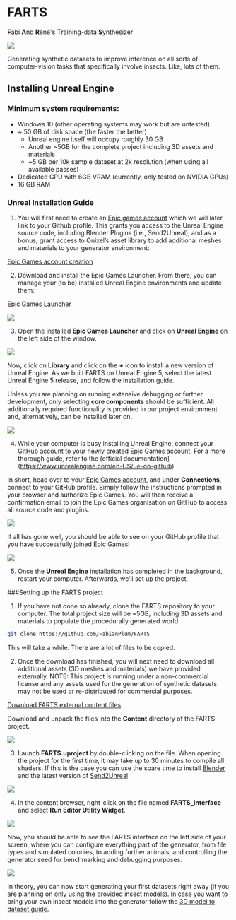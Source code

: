 # FARTS
**F**abi **A**nd **R**ené's **T**raining-data **S**ynthesizer

![](../images/06_launch.png)

Generating synthetic datasets to improve inference on all sorts of computer-vision tasks that specifically involve insects. Like, lots of them.

## Installing Unreal Engine
### Minimum system requirements:

*	Windows 10 (other operating systems may work but are untested)
* ~ 50 GB of disk space (the faster the better)
  * Unreal engine itself will occupy roughly 30 GB
  * Another ~5GB for the complete project including 3D assets and materials
  *	~5 GB per 10k sample dataset at 2k resolution (when using all available passes)
*	Dedicated GPU with 6GB VRAM (currently, only tested on NVIDIA GPUs)
*	16 GB RAM

### Unreal Installation Guide
1.	You will first need to create an [Epic games account](https://www.epicgames.com/site/login) which we will later link to your Github profile. This grants you access to the Unreal Engine source code, including Blender Plugins (i.e., Send2Unreal), and as a bonus, grant access to Quixel’s asset library to add additional meshes and materials to your generator environment:

[Epic Games account creation](https://www.epicgames.com/site/login)

2.	Download and install the Epic Games Launcher. From there, you can manage your (to be) installed Unreal Engine environments and update them:

[Epic Games Launcher](https://www.epicgames.com/site/en-US/home)

![](../images/00_epic_unreal.PNG)

3.	Open the installed **Epic Games Launcher** and click on **Unreal Engine** on the left side of the window.

![](../images/01_epic_unreal.PNG)

Now, click on **Library** and click on the **+** icon to install a new version of Unreal Engine. As we built FARTS on Unreal Engine 5, select the latest Unreal Engine 5 release, and follow the installation guide. 

Unless you are planning on running extensive debugging or further development, only selecting **core components** should be sufficient. All additionally required functionality is provided in our project environment and, alternatively, can be installed later on.

![](../images/02_epic_unreal.PNG)

4.	While your computer is busy installing Unreal Engine, connect your GitHub account to your newly created Epic Games account. For a more thorough guide, refer to the (official documentation](https://www.unrealengine.com/en-US/ue-on-github)

In short, head over to your [Epic Games account]( https://www.unrealengine.com/account/connections), and under **Connections**, connect to your GitHub profile. Simply follow the instructions prompted in your browser and authorize Epic Games. You will then receive a confirmation email to join the Epic Games organisation on GitHub to access all source code and plugins.

![](../images/03_link_account.PNG)

If all has gone well, you should be able to see on your GitHub profile that you have successfully joined Epic Games!

![](../images/04_link_account.PNG)

5.	Once the **Unreal Engine** installation has completed in the background, restart your computer. Afterwards, we’ll set up the project.

###Setting up the FARTS project
1.	If you have not done so already, clone the FARTS repository to your computer. The total project size will be ~5GB, including 3D assets and materials to populate the procedurally generated world.

```bash
git clone https://github.com/FabianPlum/FARTS
``` 

This will take a while. There are a lot of files to be copied.

2.	Once the download has finished, you will next need to download all additional assets (3D meshes and materials) we have provided externally. NOTE: This project is running under a non-commercial license and any assets used for the generation of synthetic datasets may not be used or re-distributed for commercial purposes.

[Download FARTS external content files]( https://drive.google.com/file/d/1FiboPJmrhqv6cDB2Ara-2n3-yDdHg0sh/view?usp=sharing)

Download and unpack the files into the **Content** directory of the FARTS project.

![](../images/05_external_files.png)

3. Launch **FARTS.uproject** by double-clicking on the file. When opening the project for the first time, it may take up to 30 minutes to compile all shaders. If this is the case you can use the spare time to install [Blender](https://www.blender.org/) and the latest version of [Send2Unreal](https://github.com/EpicGames/BlenderTools/releases). 

![](../images/06_launch.png)

4. In the content browser, right-click on the file named **FARTS_Interface** and select **Run Editor Utility Widget**.

![](../images/07_add_FARTS_interface.PNG)

Now, you should be able to see the FARTS interface on the left side of your screen, where you can configure everything part of the generator, from file types and simulated colonies, to adding further animals, and controlling the generator seed for benchmarking and debugging purposes.

![](../images/08_show_FARTS_interface.PNG)

In theory, you can now start generating your first datasets right away (if you are planning on only using the provided insect models). In case you want to bring your own insect models into the generator follow the [3D model to dataset guide](Bringing_3D_models_into_Unreal_guide.md).